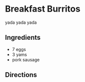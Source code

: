 # Breakfast Burritos

yada yada yada

## Ingredients

* 7 eggs
* 3 yams
* pork sausage

## Directions

